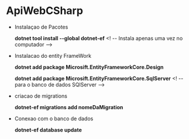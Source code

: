 # ApiWebCSharp

* Instalaçao de Pacotes

  **dotnet tool install --global dotnet-ef**           <! -- Instala apenas uma vez no computador -->

* Instalacao do entity FrameWork

  **dotnet add package Microsift.EntityFrameworkCore.Design**

  **dotnet add package Microsift.EntityFrameworkCore.SqlServer**                  <! --   para o banco de dados SQlServer -->
  

* criacao de migrations </b>


  **dotnet-ef migrations add nomeDaMigration**        <!-- dotnet-ef migrations add CriacaoTabelaTarefa -->

* Conexao com o banco de dados
 
    **dotnet-ef database update**
